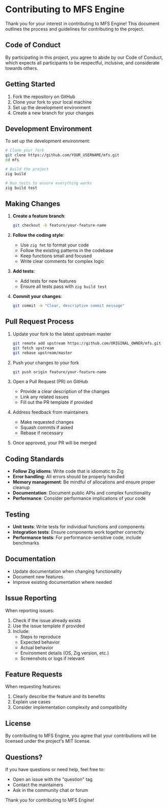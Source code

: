 # Contributing to MFS Engine

Thank you for your interest in contributing to MFS Engine! This document outlines the process and guidelines for contributing to the project.

## Code of Conduct

By participating in this project, you agree to abide by our Code of Conduct, which expects all participants to be respectful, inclusive, and considerate towards others.

## Getting Started

1. Fork the repository on GitHub
2. Clone your fork to your local machine
3. Set up the development environment
4. Create a new branch for your changes

## Development Environment

To set up the development environment:

```bash
# Clone your fork
git clone https://github.com/YOUR_USERNAME/mfs.git
cd mfs

# Build the project
zig build

# Run tests to ensure everything works
zig build test
```

## Making Changes

1. **Create a feature branch**:
   ```bash
   git checkout -b feature/your-feature-name
   ```

2. **Follow the coding style**:
   - Use `zig fmt` to format your code
   - Follow the existing patterns in the codebase
   - Keep functions small and focused
   - Write clear comments for complex logic

3. **Add tests**:
   - Add tests for new features
   - Ensure all tests pass with `zig build test`

4. **Commit your changes**:
   ```bash
   git commit -m "Clear, descriptive commit message"
   ```

## Pull Request Process

1. Update your fork to the latest upstream master
   ```bash
   git remote add upstream https://github.com/ORIGINAL_OWNER/mfs.git
   git fetch upstream
   git rebase upstream/master
   ```

2. Push your changes to your fork
   ```bash
   git push origin feature/your-feature-name
   ```

3. Open a Pull Request (PR) on GitHub
   - Provide a clear description of the changes
   - Link any related issues
   - Fill out the PR template if provided

4. Address feedback from maintainers
   - Make requested changes
   - Squash commits if asked
   - Rebase if necessary

5. Once approved, your PR will be merged

## Coding Standards

- **Follow Zig idioms**: Write code that is idiomatic to Zig
- **Error handling**: All errors should be properly handled
- **Memory management**: Be mindful of allocations and ensure proper cleanup
- **Documentation**: Document public APIs and complex functionality
- **Performance**: Consider performance implications of your code

## Testing

- **Unit tests**: Write tests for individual functions and components
- **Integration tests**: Ensure components work together correctly
- **Performance tests**: For performance-sensitive code, include benchmarks

## Documentation

- Update documentation when changing functionality
- Document new features
- Improve existing documentation where needed

## Issue Reporting

When reporting issues:

1. Check if the issue already exists
2. Use the issue template if provided
3. Include:
   - Steps to reproduce
   - Expected behavior
   - Actual behavior
   - Environment details (OS, Zig version, etc.)
   - Screenshots or logs if relevant

## Feature Requests

When requesting features:

1. Clearly describe the feature and its benefits
2. Explain use cases
3. Consider implementation complexity and compatibility

## License

By contributing to MFS Engine, you agree that your contributions will be licensed under the project's MIT license.

## Questions?

If you have questions or need help, feel free to:

- Open an issue with the "question" tag
- Contact the maintainers
- Ask in the community chat or forum

Thank you for contributing to MFS Engine!